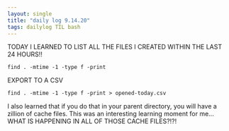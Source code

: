 ```yaml
---
layout: single
title: "daily log 9.14.20"
tags: dailylog TIL bash
---
```


TODAY I LEARNED TO LIST ALL THE FILES I CREATED WITHIN THE LAST 24 HOURS!!

```console
find . -mtime -1 -type f -print
```

EXPORT TO A CSV

```console
find . -mtime -1 -type f -print > opened-today.csv
```

I also learned that if you do that in your parent directory, you will have a zillion of cache files. This was an interesting learning moment for me... WHAT IS HAPPENING IN ALL OF THOSE CACHE FILES?!?!
